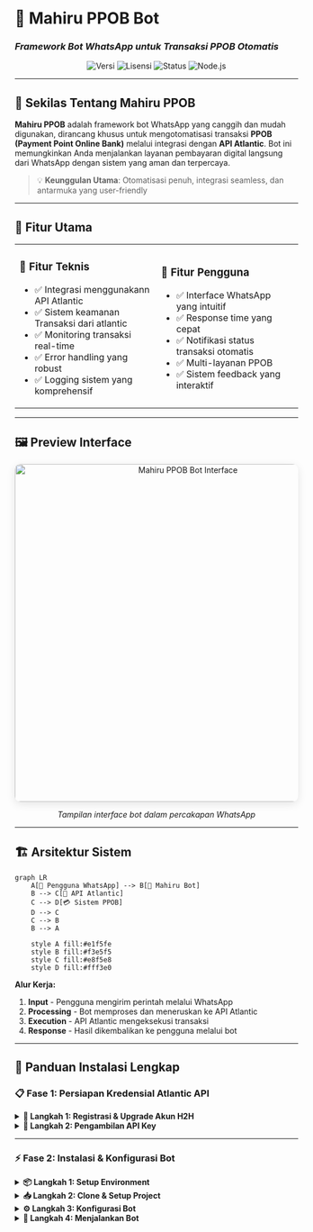 # 🤖 Mahiru PPOB Bot
### *Framework Bot WhatsApp untuk Transaksi PPOB Otomatis*

<div align="center">

![Versi](https://img.shields.io/badge/versi-1.0.0-blue.svg?style=for-the-badge)
![Lisensi](https://img.shields.io/badge/lisensi-MIT-green.svg?style=for-the-badge)
![Status](https://img.shields.io/badge/status-Aktif-brightgreen.svg?style=for-the-badge)
![Node.js](https://img.shields.io/badge/Node.js-16+-339933?style=for-the-badge&logo=node.js&logoColor=white)

</div>

---

## 🌟 Sekilas Tentang Mahiru PPOB

**Mahiru PPOB** adalah framework bot WhatsApp yang canggih dan mudah digunakan, dirancang khusus untuk mengotomatisasi transaksi **PPOB (Payment Point Online Bank)** melalui integrasi dengan **API Atlantic**. Bot ini memungkinkan Anda menjalankan layanan pembayaran digital langsung dari WhatsApp dengan sistem yang aman dan terpercaya.

> 💡 **Keunggulan Utama**: Otomatisasi penuh, integrasi seamless, dan antarmuka yang user-friendly

---

## 🎯 Fitur Utama

<table>
<tr>
<td width="50%">

### 🔧 **Fitur Teknis**
- ✅ Integrasi menggunakann API Atlantic
- ✅ Sistem keamanan Transaksi dari atlantic  
- ✅ Monitoring transaksi real-time
- ✅ Error handling yang robust
- ✅ Logging sistem yang komprehensif

</td>
<td width="50%">

### 🎨 **Fitur Pengguna**
- ✅ Interface WhatsApp yang intuitif
- ✅ Response time yang cepat
- ✅ Notifikasi status transaksi otomatis
- ✅ Multi-layanan PPOB
- ✅ Sistem feedback yang interaktif

</td>
</tr>
</table>

---

## 🖼️ Preview Interface

<div align="center">
<img src="https://files.catbox.moe/h9tt6l.jpg" alt="Mahiru PPOB Bot Interface" width="600px" style="border-radius: 10px; box-shadow: 0 4px 15px rgba(0,0,0,0.1);">

*Tampilan interface bot dalam percakapan WhatsApp*
</div>

---

## 🏗️ Arsitektur Sistem

```mermaid
graph LR
    A[👤 Pengguna WhatsApp] --> B[🤖 Mahiru Bot]
    B --> C[🔗 API Atlantic]
    C --> D[💳 Sistem PPOB]
    D --> C
    C --> B
    B --> A
    
    style A fill:#e1f5fe
    style B fill:#f3e5f5
    style C fill:#e8f5e8
    style D fill:#fff3e0
```

**Alur Kerja:**
1. **Input** - Pengguna mengirim perintah melalui WhatsApp
2. **Processing** - Bot memproses dan meneruskan ke API Atlantic
3. **Execution** - API Atlantic mengeksekusi transaksi
4. **Response** - Hasil dikembalikan ke pengguna melalui bot

---

## 🚀 Panduan Instalasi Lengkap

### 📋 **Fase 1: Persiapan Kredensial Atlantic API**

<details>
<summary><b>🔑 Langkah 1: Registrasi & Upgrade Akun H2H</b></summary>

#### **1.1 Registrasi Akun Dasar**
```bash
🌐 Web: https://m.atlantic-pedia.co.id/
📝 Persyaratan Pendaftaran:
   ├── Email valid / aktif
   ├── Nomor telepon aktif
   ├── Data identitas lengkap
   └── Verifikasi email
```

#### **1.2 Pengajuan Upgrade H2H**
```yaml
📍 Lokasi: Profile → Upgrade Akun H2H
📋 Data yang diperlukan:
  - Penggunaan API: "Bot Transaksi WhatsApp Otomatis"
  - URL/Nomor Bot: "Nomor WhatsApp bot Anda"
  - Deskripsi: "Bot PPOB otomatis menggunakan API Atlantic"
  
⏱️ Estimasi Proses: 1-3 hari kerja
```

<div align="center">
<img src="https://img1.pixhost.to/images/6555/612032552_skyzo.jpg" alt="Proses Upgrade H2H" width="500px" style="border-radius: 8px;">
</div>

</details>

<details>
<summary><b>🔐 Langkah 2: Pengambilan API Key</b></summary>

#### **2.1 Akses Web H2H Atlantic**
```bash
🌐 URL: https://atlantich2h.com/
👤 Login: Gunakan akun h2h Atlantic Pedia yang sudah diupgrade dan dikirimkan ke email
```

#### **2.2 Ambil Kredensial API**
```yaml
📍 Menu: Pengaturan API
🔑 Yang perlu disimpan:
  - API Key: "Kunci autentikasi utama"
  
⚠️  PENTING: Simpan kredensial di tempat yang aman!
```

<div align="center">
<img src="https://img1.pixhost.to/images/6555/612033713_skyzo.jpg" alt="Lokasi API Key" width="500px" style="border-radius: 8px;">
</div>

#### **2.3 Konfigurasi Whitelist IP**
```yaml
🛡️ Keamanan IP:
  - Development: "0.0.0.0" (semua IP)
  - Production: "IP_SERVER_ANDA" (rekomendasi)
```

</details>

---

### ⚡ **Fase 2: Instalasi & Konfigurasi Bot**

<details>
<summary><b>📦 Langkah 1: Setup Environment</b></summary>

#### **Prasyarat Sistem**
```yaml
💻 Requirements:
  - Node.js: v16.x atau lebih tinggi
  - NPM: Latest version
  - Git: Latest version
  - OS: Linux/Windows/macOS
  - RAM: Minimum 2GB
  - Storage: Minimum 2GB
```

#### **Verifikasi Installation**
```bash
# Cek versi Node.js
node --version

# Cek versi NPM
npm --version

# Cek versi Git
git --version
```

</details>

<details>
<summary><b>📥 Langkah 2: Clone & Setup Project</b></summary>

#### **Clone Repository**
```bash
# Clone project dari GitHub
git clone https://github.com/Liwirya/Mahiru-PPOB.git

# Masuk ke direktori project
cd Mahiru-PPOB

# Cek isi direktori
ls -la
```

#### **Install Dependencies**
```bash
# Install semua package yang diperlukan
npm install

# Verifikasi instalasi
npm list --depth=0
```

#### **Output yang diharapkan (contoh):**
```
├── @whiskeysockets/baileys@latest
├── axios@latest
├── chalk@latest
├── moment@latest
├── node-cron@latest
└── qrcode-terminal@latest
```

</details>

<details>
<summary><b>⚙️ Langkah 3: Konfigurasi Bot</b></summary>

#### **Edit File Konfigurasi**
```javascript
// 📄 File: settings.js

// 🔑 KONFIGURASI API ATLANTIC
const apikeyAtlantic = "4Davk3CWkdZ2xxxx"; // ⚠️ GANTI DENGAN API KEY ANDA

Ketik *menu* untuk memulai transaksi!
`;
```

#### **Konfigurasi Environment Variables**
```bash
# Buat file .env (opsional)
touch .env

# Tambahkan konfigurasi
echo "ATLANTIC_API_KEY=your_api_key_here" >> .env
echo "OWNER_NUMBER=628xxxx" >> .env
echo "BOT_NAME=Mahiru PPOB Bot" >> .env
```

</details>

<details>
<summary><b>🚀 Langkah 4: Menjalankan Bot</b></summary>

#### **Start Bot**
```bash
# Jalankan bot
npm start

# Atau dengan PM2 (untuk production)
npm install -g pm2
pm2 start index.js --name "mahiru-bot"
```

#### **Output Sukses:**
```
📞 Masukan nomor whatsapp anda:

🛜 Your pairing code: xxxx-xxxx

⚠️ Bila gk muncul notifikasi, bisa hubung ke wa secara manual, atau merubah isPairingcode = true ganti jadi false, sehingga memberikan qr code
```
---

## 🛠️ Troubleshooting & FAQ

<details>
<summary><b>❓ Frequently Asked Questions</b></summary>

### **Q: Proses upgrade H2H lebih dari 3 hari, bagaimana?**
**A:** Hubungi CS Atlantic Pedia melalui:
- 📞 WhatsApp: +6285155081449

### **Q: Bot menampilkan "Authentication Failed"?**
**A:** Kemungkinan penyebab:
```yaml
🔍 Troubleshooting:
  1. ❌ API Key salah/belum aktif
     ✅ Cek ulang API Key di portal H2H
  
  2. ❌ Akun belum status H2H
     ✅ Pastikan upgrade sudah diapprove
  
  3. ❌ Whitelist IP belum diatur
     ✅ Set IP ke 0.0.0.0 atau IP spesifik
```

### **Q: Bot tidak merespon pesan?**
**A:** Langkah debugging:
```bash
# Cek logs bot
tail -f logs/bot.log

# Cek koneksi WhatsApp
pm2 status mahiru-bot

# Restart bot
pm2 restart mahiru-bot
```

### **Q: Apakah bot ini gratis?**
**A:** 
```yaml
💰 Biaya:
  - Framework Bot: ✅ GRATIS (Open Source)
  - Biaya Transaksi: 💳 Sesuai tarif Atlantic
  - Server Hosting: 🖥️ Biaya server sendiri
```

</details>

<details>
<summary><b>🐛 Common Errors & Solutions</b></summary>

### **Error 1: "Module not found"**
```bash
# Solution
rm -rf node_modules
rm package-lock.json
npm cache clean --force
npm install
```

### **Error 2: "Port already in use"**
```bash
# Cari proses yang menggunakan port
lsof -ti:3000

# Kill proses
kill -9 PID_NUMBER

# Atau gunakan port lain
PORT=3001 npm start
```

### **Error 3: "QR Code not generated"**
```bash
# Clear session data
rm -rf session/
npm start
```

</details>

---

## 🚀 Deployment Options

<details>
<summary><b>☁️ Cloud Deployment</b></summary>

### **VPS/Dedicated Server**
```yaml
💻 Recommended Specs:
  - CPU: 2 vCPU
  - RAM: 2GB
  - Storage: 20GB SSD
  - Bandwidth: Unlimited
  - OS: Ubuntu 20.04 LTS
```

### **Cloud Providers**
- 🌊 **Digital Ocean**: $10/month droplet
- ☁️ **AWS EC2**: t2.micro (free tier)
- 🌐 **Google Cloud**: e2-micro (free tier)
- 🔷 **Azure**: B1s instance

</details>

<details>
<summary><b>🐳 Docker Deployment</b></summary>

```dockerfile
# Dockerfile
FROM node:16-alpine

WORKDIR /app
COPY package*.json ./
RUN npm install --production

COPY . .
EXPOSE 3000

CMD ["npm", "start"]
```

```bash
# Build & Run
docker build -t mahiru-bot .
docker run -d -p 3000:3000 --name mahiru-bot mahiru-bot
```

</details>

---

## 🤝 Contributing & Development

### **🔧 Development Setup**
```bash
# Fork repository
git clone https://github.com/Liwirya/Mahiru-PPOB.git

# Create feature branch
git checkout -b feature/new-feature

# Make changes and commit
git commit -m "Add: new feature description"

# Push and create PR
git push origin feature/new-feature
```

### **📝 Code Standards**
- ✅ ESLint configuration
- ✅ Prettier code formatting
- ✅ JSDoc documentation
- ✅ Unit testing with Jest

---

## 📞 Support & Community

<div align="center">

### 🌟 **Bergabung dengan Komunitas Mahiru**

<table>
<tr>
<td align="center" width="33%">

### 💬 **WhatsApp Community**
[![WhatsApp](https://img.shields.io/badge/WhatsApp-Community-25D366?style=for-the-badge&logo=whatsapp&logoColor=white)](https://whatsapp.com/channel/0029VadHRVCEQIagiLHVJV0d)

Diskusi real-time dengan komunitas

</td>
<td align="center" width="33%">

### 📧 **Email Support**
[![Email](https://img.shields.io/badge/Email-Developer-EA4335?style=for-the-badge&logo=gmail&logoColor=white)](mailto:wiraliwirya@gmail.com)

Support teknis & partnership

</td>
<td align="center" width="33%">

### 🐛 **Issue Tracker**
[![GitHub](https://img.shields.io/badge/GitHub-Issues-181717?style=for-the-badge&logo=github&logoColor=white)](https://github.com/Liwirya/Mahiru-PPOB/issues)

Bug reports & feature requests

</td>
</tr>
</table>

</div>

---

## 📄 License & Credits

<div align="center">

### 📜 **MIT License**

```
Copyright (c) 2025 Liwirya x Mahiru

Permission is hereby granted, free of charge, to any person obtaining a copy
of this software and associated documentation files (the "Software"), to deal
in the Software without restriction, including without limitation the rights
to use, copy, modify, merge, publish, distribute, sublicense, and/or sell
copies of the Software, and to permit persons to whom the Software is
furnished to do so, subject to the following conditions:

The above copyright notice and this permission notice shall be included in all
copies or substantial portions of the Software.
```

### 🙏 **Kontribusi**

**Terimakasih:**
- 🌊 **Atlantic Pedia** - API Provider
---

**Dibuat oleh [Liwirya x Mahiru](https://github.com/Liwirya) © 2025**

*All rights reserved. This project is licensed under MIT License.*

</div>

---

<div align="center">

### ⭐ **Jika project ini membantu, berikan star di GitHub!**

[![GitHub stars](https://img.shields.io/github/stars/Liwirya/Mahiru-PPOB?style=social)](https://github.com/Liwirya/Mahiru-PPOB/stargazers)
[![GitHub forks](https://img.shields.io/github/forks/Liwirya/Mahiru-PPOB?style=social)](https://github.com/Liwirya/Mahiru-PPOB/network)

</div>
